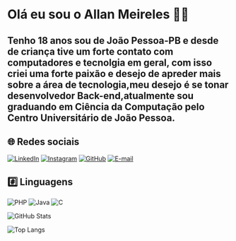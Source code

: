 # Olá eu sou o Allan Meireles 👋🏻

## Tenho 18 anos sou de João Pessoa-PB e desde de criança tive um forte contato com computadores e tecnolgia em geral, com isso criei uma forte paixão e desejo de apreder mais sobre a área de tecnologia,meu desejo é se tonar desenvolvedor Back-end,atualmente sou graduando em Ciência da Computação pelo Centro Universitário de João Pessoa.  

## 🌐 Redes sociais  
[![LinkedIn](https://img.shields.io/badge/LinkedIn-000?style=for-the-badge&logo=linkedin&logoColor=0E76A8)](https://www.linkedin.com/in/allan-meireles-3a769426b/) [![Instagram](https://img.shields.io/badge/Instagram-000?style=for-the-badge&logo=instagram)](https://www.instagram.com/allanmeireless/) [![GitHub](https://img.shields.io/badge/GitHbt-000?style=for-the-badge&logo=github&logoColor=white)](https://github.com/allanmeireles) [![E-mail](https://img.shields.io/badge/-Email-000?style=for-the-badge&logo=microsoft-outlook&logoColor=007BFF)](mailto:henriquemeireles129@gmail.com) 

 ## #️⃣ Linguagens 
![PHP](https://img.shields.io/badge/PHP-000?style=for-the-badge&logo=php&logoColor=777884) ![Java](https://img.shields.io/badge/Java-000?style=for-the-badge&logo=java) ![C](https://img.shields.io/badge/C-000?style=for-the-badge&logo=c) 

![GitHub Stats](https://github-readme-stats.vercel.app/api?username=allanmeireles&theme=transparent&bg_color=000&border_color=30A3DC&show_icons=true&icon_color=30A3DC&title_color=E94D5F&text_color=FFF)


![Top Langs](https://github-readme-stats-git-masterrstaa-rickstaa.vercel.app/api/top-langs/?username=allanmeireles&bg_color=000&border_color=30A3DC&title_color=E94D5F&text_color=FFF)